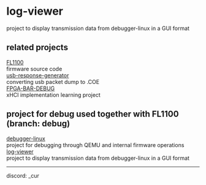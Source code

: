 # log-viewer
project to display transmission data from debugger-linux in a GUI format  

## related projects
[FL1100](https://github.com/cur-114/FL1100)  
firmware source code  
[usb-response-generator](https://github.com/cur-114/usb-response-generator)  
converting usb packet dump to .COE  
[FPGA-BAR-DEBUG](https://github.com/cur-114/FPGA-BAR-DEBUG)  
xHCI implementation learning project  
## project for debug used together with FL1100 (branch: debug)  
[debugger-linux](https://github.com/cur-144/linux-debugger-linux)  
project for debugging through QEMU and internal firmware operations  
[log-viewer](https://github.com/cur-114/log-viewer)  
project to display transmission data from debugger-linux in a GUI format  

---

discord: _cur

